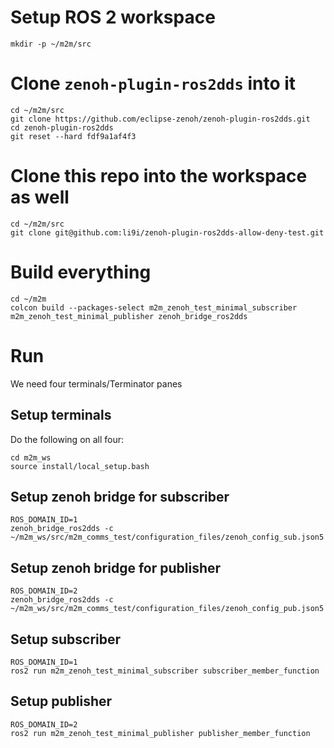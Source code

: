 # Setup ROS 2 workspace
```
mkdir -p ~/m2m/src
```



# Clone `zenoh-plugin-ros2dds` into it

```
cd ~/m2m/src
git clone https://github.com/eclipse-zenoh/zenoh-plugin-ros2dds.git
cd zenoh-plugin-ros2dds
git reset --hard fdf9a1af4f3
```



# Clone this repo into the workspace as well

```
cd ~/m2m/src
git clone git@github.com:li9i/zenoh-plugin-ros2dds-allow-deny-test.git
```



# Build everything

```
cd ~/m2m
colcon build --packages-select m2m_zenoh_test_minimal_subscriber m2m_zenoh_test_minimal_publisher zenoh_bridge_ros2dds
```



# Run

We need four terminals/Terminator panes



## Setup terminals

Do the following on all four:

```
cd m2m_ws
source install/local_setup.bash
```



## Setup zenoh bridge for subscriber

```
ROS_DOMAIN_ID=1
zenoh_bridge_ros2dds -c ~/m2m_ws/src/m2m_comms_test/configuration_files/zenoh_config_sub.json5
```

## Setup zenoh bridge for publisher
```
ROS_DOMAIN_ID=2
zenoh_bridge_ros2dds -c ~/m2m_ws/src/m2m_comms_test/configuration_files/zenoh_config_pub.json5
```

## Setup subscriber
```
ROS_DOMAIN_ID=1
ros2 run m2m_zenoh_test_minimal_subscriber subscriber_member_function
```

## Setup publisher
```
ROS_DOMAIN_ID=2
ros2 run m2m_zenoh_test_minimal_publisher publisher_member_function
```

